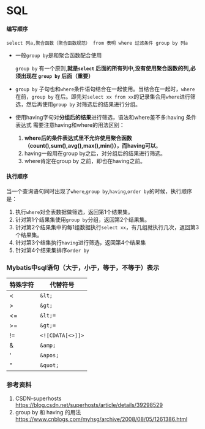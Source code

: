 # SQL

#### 编写顺序

`select 列a,聚合函数（聚合函数规范） from 表明 where 过滤条件 group by 列a​`

* 一般`group by`是和聚合函数配合使用

  `group by` 有一个原则,**就是`select` 后面的所有列中,没有使用聚合函数的列,必须出现在 `group by` 后面（重要）**

* `group by` 子句也和`where`条件语句结合在一起使用。当结合在一起时，`where`在前，`group by` 在后。即先对`select xx from xx`的记录集合用`where`进行筛选，然后再使用`group by` 对筛选后的结果进行分组。

* 使用having字句对**分组后的结果**进行筛选，语法和where差不多:having 条件表达式
  需要注意having和where的用法区别：

  1. **where后的条件表达式里不允许使用聚合函数（count(),sum(),avg(),max(),min()），而having可以**。
  2. having一般用在group by之后，对分组后的结果进行筛选。
  3. where肯定在group by 之前，即也在having之前。

#### 执行顺序

当一个查询语句同时出现了`where`,`group by`,`having`,`order by`的时候，执行顺序是：

1. 执行`where`对全表数据做筛选，返回第1个结果集。
2. 针对第1个结果集使用`group by`分组，返回第2个结果集。
3. 针对第2个结果集中的每1组数据执行`select xx`，有几组就执行几次，返回第3个结果集。
4. 针对第3个结集执行`having`进行筛选，返回第4个结果集
5. 针对第4个结果集排序`order by`

### Mybatis中sql语句（大于，小于，等于，不等于）表示

| 特殊字符 | 代替符号         |
| -------- | ---------------- |
| <        | `&lt;`           |
| >        | `&gt;`           |
| <=       | `&lt;=`          |
| >=       | `&gt;=`          |
| !=       | `<![CDATA[<>]]>` |
| &        | `&amp;`          |
| '        | `&apos;`         |
| "        | `&quot;`         |



### 参考资料

1. CSDN-superhosts https://blog.csdn.net/superhosts/article/details/39298529
2. group by 和 having 的用法 https://www.cnblogs.com/myhsg/archive/2008/08/05/1261386.html